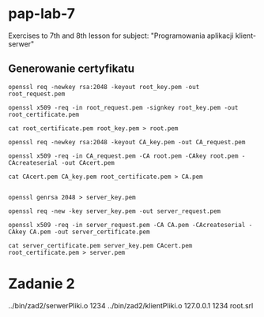 # pap-lab-7

Exercises to 7th and 8th lesson for subject: "Programowania aplikacji klient-serwer"

## Generowanie certyfikatu

    openssl req -newkey rsa:2048 -keyout root_key.pem -out root_request.pem

    openssl x509 -req -in root_request.pem -signkey root_key.pem -out root_certificate.pem

    cat root_certificate.pem root_key.pem > root.pem

    openssl req -newkey rsa:2048 -keyout CA_key.pem -out CA_request.pem

    openssl x509 -req -in CA_request.pem -CA root.pem -CAkey root.pem -CAcreateserial -out CAcert.pem

    cat CAcert.pem CA_key.pem root_certificate.pem > CA.pem


    openssl genrsa 2048 > server_key.pem

    openssl req -new -key server_key.pem -out server_request.pem

    openssl x509 -req -in server_request.pem -CA CA.pem -CAcreateserial -CAkey CA.pem -out server_certificate.pem

    cat server_certificate.pem server_key.pem CAcert.pem root_certificate.pem > server.pem


# Zadanie 2

  ../bin/zad2/serwerPliki.o 1234
  ../bin/zad2/klientPliki.o 127.0.0.1 1234 root.srl
